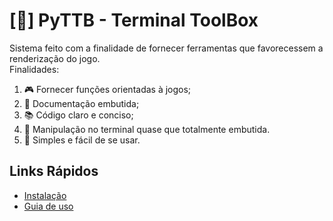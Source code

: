 # [🧰] PyTTB - Terminal ToolBox
Sistema feito com a finalidade de fornecer ferramentas que favorecessem a renderização do jogo.  
Finalidades:

1. 🎮 Fornecer funções orientadas à jogos;
2. 📄 Documentação embutida;
3. 📚 Código claro e conciso;
4. 🎨 Manipulação no terminal quase que totalmente embutida.
5. 🎉 Simples e fácil de se usar.

## Links Rápidos
- [Instalação](instalacao.md)
- [Guia de uso](uso.md)